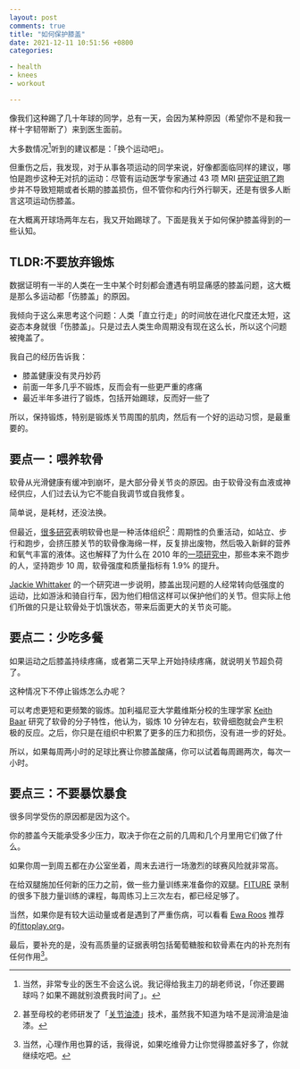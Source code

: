 ```yaml
---
layout: post
comments: true
title: "如何保护膝盖"
date: 2021-12-11 10:51:56 +0800
categories: 

- health
- knees
- workout

---
```


像我们这种踢了几十年球的同学，总有一天，会因为某种原因（希望你不是和我一样十字韧带断了）来到医生面前。

大多数情况[^1]听到的建议都是：「换个运动吧」。

但重伤之后，我发现，对于从事各项运动的同学来说，好像都面临同样的建议，哪怕是跑步这种无对抗的运动：尽管有运动医学专家通过 43 项 MRI [研究证明了](https://pubmed.ncbi.nlm.nih.gov/34478109/)跑步并不导致短期或者长期的膝盖损伤，但不管你和内行外行聊天，还是有很多人断言这项运动伤膝盖。

在大概离开球场两年左右，我又开始踢球了。下面是我关于如何保护膝盖得到的一些认知。

## TLDR:不要放弃锻炼

数据证明有一半的人类在一生中某个时刻都会遭遇有明显痛感的膝盖问题，这大概是那么多运动都「伤膝盖」的原因。

我倾向于这么来思考这个问题：人类「直立行走」的时间放在进化尺度还太短，这姿态本身就很「伤膝盖」。只是过去人类生命周期没有现在这么长，所以这个问题被掩盖了。

我自己的经历告诉我：

- 膝盖健康没有灵丹妙药
- 前面一年多几乎不锻炼，反而会有一些更严重的疼痛
- 最近半年多进行了锻炼，包括开始踢球，反而好一些了

所以，保持锻炼，特别是锻炼关节周围的肌肉，然后有一个好的运动习惯，是最重要的。

## 要点一：喂养软骨

软骨从光滑健康有缓冲到崩坏，是大部分骨关节炎的原因。由于软骨没有血液或神经供应，人们过去认为它不能自我调节或自我修复。

简单说，是耗材，还没法换。

但最近，[很多研究](https://www.oarsijournal.com/article/S1063-4584%2810%2900338-9/fulltext)表明软骨也是一种活体组织[^3]：周期性的负重活动，如站立、步行和跑步，会挤压膝关节的软骨像海绵一样，反复排出废物，然后吸入新鲜的营养和氧气丰富的液体。这也解释了为什么在 2010 年的[一项研究中](https://www.oarsijournal.com/article/S1063-4584(10)00338-9/fulltext)，那些本来不跑步的人，坚持跑步 10 周，软骨强度和质量指标有 1.9% 的提升。

[Jackie Whittaker](https://physicaltherapy.med.ubc.ca/person/jackie-whittaker/) 的一个研究进一步说明，膝盖出现问题的人经常转向低强度的运动，比如游泳和骑自行车，因为他们相信这样可以保护他们的关节。但实际上他们所做的只是让软骨处于饥饿状态，带来后面更大的关节炎可能。

## 要点二：少吃多餐

如果运动之后膝盖持续疼痛，或者第二天早上开始持续疼痛，就说明关节超负荷了。

这种情况下不停止锻炼怎么办呢？

可以考虑更短和更频繁的锻炼。加利福尼亚大学戴维斯分校的生理学家 [Keith Baar](https://health.ucdavis.edu/physiology/faculty/baar.html) 研究了软骨的分子特性，他认为，锻炼 10 分钟左右，软骨细胞就会产生积极的反应。之后，你只是在组织中积累了更多的压力和损伤，没有进一步的好处。

所以，如果每周两小时的足球比赛让你膝盖酸痛，你可以试着每周踢两次，每次一小时。

## 要点三：不要暴饮暴食

很多同学受伤的原因都是因为这个。

你的膝盖今天能承受多少压力，取决于你在之前的几周和几个月里用它们做了什么。

如果你周一到周五都在办公室坐着，周末去进行一场激烈的球赛风险就非常高。

在给双腿施加任何新的压力之前，做一些力量训练来准备你的双腿。[FITURE](https://detail.tmall.com/item.htm?spm=a230r.1.14.16.1280399aPXoV38&id=656156543382&ns=1&abbucket=2) 录制的很多下肢力量训练的课程，每周练习上三次左右，都已经足够了。

当然，如果你是有较大运动量或者是遇到了严重伤病，可以看看 [Ewa Roos](http://www.bkmedia.cn/a/lanmu/jiedu/2017/0222/6249.html) 推荐的[fittoplay.org](https://fittoplay.org/)。

最后，要补充的是，没有高质量的证据表明包括葡萄糖胺和软骨素在内的补充剂有任何作用[^2]。

[^1]:当然，非常专业的医生不会这么说。我记得给我主刀的胡老师说，「你还要踢球吗？如果不踢就别浪费我时间了」。
[^2]:当然，心理作用也算的话，我得说，如果吃维骨力让你觉得膝盖好多了，你就继续吃吧。
[^3]:甚至母校的老师研发了「[关节油漆](https://www.163.com/dy/article/GQSTG9S605119734.html)」技术，虽然我不知道为啥不是润滑油是油漆。